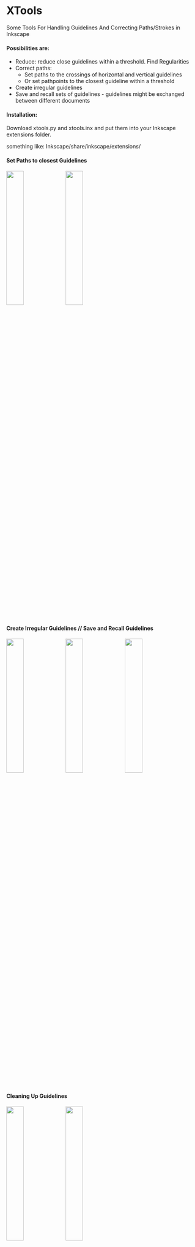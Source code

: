 # XTools
 Some Tools For Handling Guidelines And Correcting Paths/Strokes in Inkscape

#### Possibilities are:
- Reduce: reduce close guidelines within a threshold. Find Regularities
- Correct paths: 
     - Set paths to the crossings of horizontal and vertical guidelines
     - Or set pathpoints to the closest guideline within a threshold
- Create irregular guidelines
- Save and recall sets of guidelines - guidelines might be exchanged between different documents


#### Installation:
Download xtools.py and xtools.inx and put them into your Inkscape extensions folder.

something like: Inkscape/share/inkscape/extensions/

#### Set Paths to closest Guidelines
<p float="left">
<img src="https://user-images.githubusercontent.com/6894886/205482789-fd5db324-afcd-46e0-84f7-1997284474be.png" width=30% height=30%>
<img src="https://user-images.githubusercontent.com/6894886/205482790-48505c7f-091c-4f7f-b14c-3a565d408133.png" width=30% height=30%>
</p>

#### Create Irregular Guidelines // Save and Recall Guidelines 
<p float="left">
<img src="https://user-images.githubusercontent.com/6894886/205482792-30814f5c-475b-474c-96bf-d37b2e128459.png" width=30% height=30%>
<img src="https://user-images.githubusercontent.com/6894886/205482793-474cc2c4-c2ae-4848-b2f6-515ac8b3597f.png" width=30% height=30%>
<img src="https://user-images.githubusercontent.com/6894886/205482794-770a26c1-77ee-45b0-9f78-82db72dd7534.png" width=30% height=30%>
</p>

#### Cleaning Up Guidelines
<p float="left">
<img src="https://user-images.githubusercontent.com/6894886/205482795-6dc9bfff-90fb-4e7d-a2ee-9b8a42353c71.png" width=30% height=30%>
<img src="https://user-images.githubusercontent.com/6894886/205482796-f79f772e-2ff1-43cd-9645-dd49a9425969.png" width=30% height=30%>
</p>

#### Set Paths to Guidelines
<p float="left">
<img src="https://user-images.githubusercontent.com/6894886/205482797-db50e609-085b-4c9e-b4d1-158295ffbb6e.png" width=30% height=30%>
<img src="https://user-images.githubusercontent.com/6894886/205482799-c5698d4c-47ff-443c-b2b9-affde2c2715f.png" width=30% height=30%>
</p>

